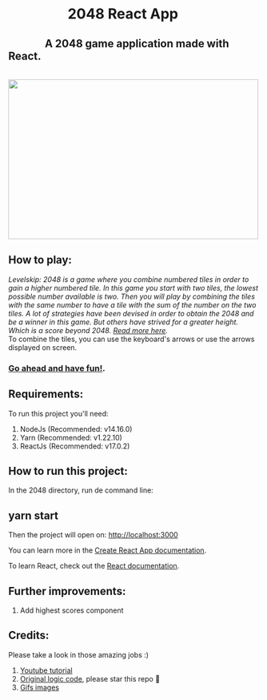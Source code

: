 # &emsp;&emsp;&emsp;&emsp; 2048 React App

## &emsp;&emsp;&emsp;&nbsp; A 2048 game application made with React.

 &emsp;&emsp;&emsp;&nbsp;&emsp;&emsp;&emsp;&emsp; &emsp;&emsp;&emsp;&nbsp;&emsp;&emsp;&emsp;&emsp;&emsp;&emsp;&emsp;<img src="https://imgur.com/Dc3lhmO.gif" width="500" height="319" />

## How to play:
_Levelskip: 2048 is a game where you combine numbered tiles in order to gain a higher numbered tile. In this game you start with two tiles, the lowest possible number available is two. Then you will play by combining the tiles with the same number to have a tile with the sum of the number on the two tiles. A lot of strategies have been devised in order to obtain the 2048 and be a winner in this game. But others have strived for a greater height. Which is a score beyond 2048. [Read more here](https://levelskip.com/puzzle/How-to-play-2048#:~:text=2048%20is%20a%20game%20where,number%20on%20the%20two%20tiles.)._  
To combine the tiles, you can use the keyboard's arrows or use the arrows displayed on screen. 

### [Go ahead and have fun!](https://condescending-albattani-360afd.netlify.app/).  

## Requirements:
To run this project you'll need: 
1. NodeJs (Recommended: v14.16.0) 
3. Yarn (Recommended: v1.22.10)
2. ReactJs  (Recommended: v17.0.2)

## How to run this project:
In the 2048 directory, run de command line: 
## yarn start
Then the project will open on: [http://localhost:3000](http://localhost:3000)  

You can learn more in the [Create React App documentation](https://facebook.github.io/create-react-app/docs/getting-started).

To learn React, check out the [React documentation](https://reactjs.org/).

## Further improvements:
1. Add highest scores component

## Credits:
Please take a look in those amazing jobs :)
1. [Youtube tutorial](https://www.youtube.com/watch?v=ca0BEH2bBLs)
2. [Original logic code](https://github.com/IvanVergiliev/2048-react), please star this repo :star2:
3. [Gifs images](https://www.behance.net/romaincousin)
